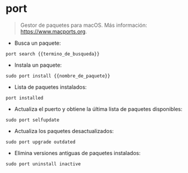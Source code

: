 # port

> Gestor de paquetes para macOS.
> Más información: <https://www.macports.org>.

- Busca un paquete:

`port search {{termino_de_busqueda}}`

- Instala un paquete:

`sudo port install {{nombre_de_paquete}}`

- Lista de paquetes instalados:

`port installed`

- Actualiza el puerto y obtiene la última lista de paquetes disponibles:

`sudo port selfupdate`

- Actualiza los paquetes desactualizados:

`sudo port upgrade outdated`

- Elimina versiones antiguas de paquetes instalados:

`sudo port uninstall inactive`
